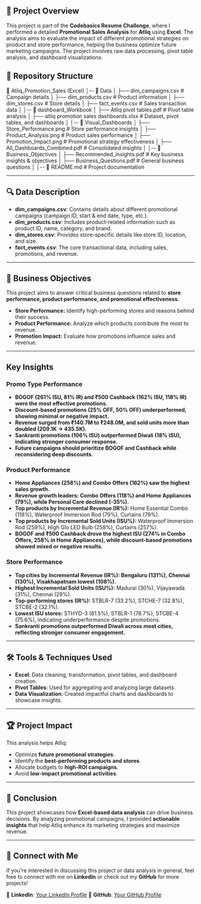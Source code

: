 ## 📌 Project Overview
This project is part of the **Codebasics Resume Challenge**, where I performed a detailed **Promotional Sales Analysis** for **Atliq** using **Excel**. The analysis aims to evaluate the impact of different promotional strategies on product and store performance, helping the business optimize future marketing campaigns. The project involves raw data processing, pivot table analysis, and dashboard visualizations.

## 📂 Repository Structure
📂 Atliq_Promotion_Sales (Excel)
│-- 📂 Data
│   ├── dim_campaigns.csv  # Campaign details
│   ├── dim_products.csv  # Product information
│   ├── dim_stores.csv  # Store details
│   ├── fact_events.csv  # Sales transaction data
│
│-- 📂 dashboard_Workbook
│   ├── Atliq pivot tables.pdf  # Pivot table analysis
│   ├── atliq promotion sales dashboards.xlsx  # Dataset, pivot tables, and dashboards
│
│-- 📂 Visual_Dashboards
│   ├── Store_Performance.png  # Store performance insights
│   ├── Product_Analysis.png  # Product sales performance
│   ├── Promotion_Impact.png  # Promotional strategy effectiveness
│   ├── All_Dashboards_Combined.pdf  # Consolidated insights
│
│-- 📂 Business_Objectives
│   ├── Recommended_insights.pdf  # Key business insights & objectives
│   ├── Business_Questions.pdf  # General business questions
│
│-- 📜 README.md  # Project documentation


---

## 🔍 Data Description
- **dim_campaigns.csv**: Contains details about different promotional campaigns (campaign ID, start & end date, type, etc.).
- **dim_products.csv**: Includes product-related information such as product ID, name, category, and brand.
- **dim_stores.csv**: Provides store-specific details like store ID, location, and size.
- **fact_events.csv**: The core transactional data, including sales, promotions, and revenue.

---

## 🎯 Business Objectives  
This project aims to answer critical business questions related to **store performance, product performance, and promotional effectiveness.**
- **Store Performance:** Identify high-performing stores and reasons behind their success.  
- **Product Performance:** Analyze which products contribute the most to revenue.  
- **Promotion Impact:** Evaluate how promotions influence sales and revenue.  

---

## Key Insights  

### **Promo Type Performance**  
- **BOGOF (261% ISU, 81% IR) and ₹500 Cashback (162% ISU, 118% IR) were the most effective promotions.**  
- **Discount-based promotions (25% OFF, 50% OFF) underperformed, showing minimal or negative impact.**  
- **Revenue surged from ₹140.7M to ₹248.0M, and sold units more than doubled (209.1K → 435.5K).**  
- **Sankranti promotions (106% ISU) outperformed Diwali (18% ISU), indicating stronger consumer response.**  
- **Future campaigns should prioritize BOGOF and Cashback while reconsidering deep discounts.**  

### **Product Performance**  
- **Home Appliances (258%) and Combo Offers (162%) saw the highest sales growth.**  
- **Revenue growth leaders: Combo Offers (118%) and Home Appliances (79%), while Personal Care declined (-35%).**  
- **Top products by Incremental Revenue (IR%):** Home Essential Combo (118%), Waterproof Immersion Rod (79%), Curtains (79%).  
- **Top products by Incremental Sold Units (ISU%):** Waterproof Immersion Rod (259%), High Glo LED Bulb (258%), Curtains (257%).  
- **BOGOF and ₹500 Cashback drove the highest ISU (274% in Combo Offers, 258% in Home Appliances), while discount-based promotions showed mixed or negative results.**  

### **Store Performance**  
- **Top cities by Incremental Revenue (IR%): Bengaluru (131%), Chennai (130%), Visakhapatnam lowest (108%).**  
- **Highest Incremental Sold Units (ISU%):** Madurai (30%), Vijayawada (31%), Chennai (29%).  
- **Top-performing stores (IR%):** STBLR-7 (33.2%), STCHE-7 (32.8%), STCBE-2 (32.1%).  
- **Lowest ISU stores:** STHYD-3 (81.5%), STBLR-1 (78.7%), STCBE-4 (75.6%), indicating underperformance despite promotions.  
- **Sankranti promotions outperformed Diwali across most cities, reflecting stronger consumer engagement.**  


---

## 🛠 Tools & Techniques Used
- **Excel**: Data cleaning, transformation, pivot tables, and dashboard creation.
- **Pivot Tables**: Used for aggregating and analyzing large datasets.
- **Data Visualization**: Created impactful charts and dashboards to showcase insights.

---

## 🏆 Project Impact
This analysis helps Atliq:
- Optimize **future promotional strategies**.
- Identify the **best-performing products and stores**.
- Allocate budgets to **high-ROI campaigns**.
- Avoid **low-impact promotional activities**.

---

## 📌 Conclusion
This project showcases how **Excel-based data analysis** can drive business decisions. By analyzing promotional campaigns, I provided **actionable insights** that help Atliq enhance its marketing strategies and maximize revenue.

---

## 🤝 Connect with Me
If you're interested in discussing this project or data analysis in general, feel free to connect with me on **LinkedIn** or check out my **GitHub** for more projects!

🔗 **LinkedIn**: [Your LinkedIn Profile](#)
🔗 **GitHub**: [Your GitHub Profile](#)
